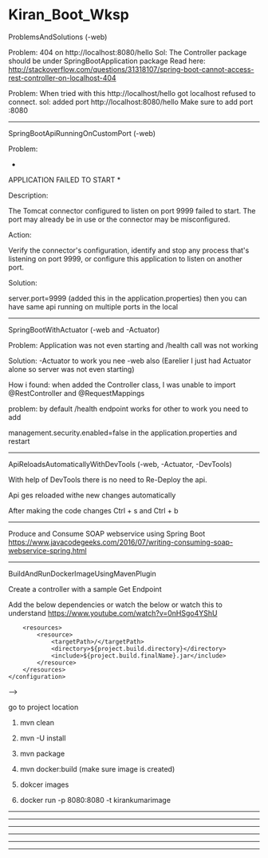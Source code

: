 # Kiran_Boot_Wksp

ProblemsAndSolutions   (-web)


Problem: 404 on http://localhost:8080/hello
Sol: The Controller package should be under SpringBootApplication package
Read here: http://stackoverflow.com/questions/31318107/spring-boot-cannot-access-rest-controller-on-localhost-404

Problem: When tried with this http://localhost/hello got localhost refused to connect.
sol: added port http://localhost:8080/hello
Make sure to add port :8080

**************************

SpringBootApiRunningOnCustomPort  (-web)

Problem:

*
APPLICATION FAILED TO START
*

Description:

The Tomcat connector configured to listen on port 9999 failed to start. The port may already be in use or the connector may be misconfigured.

Action:

Verify the connector's configuration, identify and stop any process that's listening on port 9999, or configure this application to listen on another port.


Solution:

server.port=9999  (added this in the application.properties) then you can have same api running on multiple ports in the local

**************************

SpringBootWithActuator (-web and -Actuator)

Problem: Application was not even starting and /health call was not working


Solution: -Actuator to work you nee -web also (Earelier I just had Actuator alone so server was not even starting)


How i found: when added the Controller class, I was unable to import @RestController and @RequestMappings 


problem: by default /health endpoint works for other to work you need to add


management.security.enabled=false in the application.properties and restart


**************************

ApiReloadsAutomaticallyWithDevTools  (-web, -Actuator, -DevTools)


With help of DevTools there is no need to Re-Deploy the api. 


Api ges reloaded withe new changes automatically


After making the code changes Ctrl + s and Ctrl + b


**************************

Produce and Consume SOAP webservice using Spring Boot
https://www.javacodegeeks.com/2016/07/writing-consuming-soap-webservice-spring.html

**************************
BuildAndRunDockerImageUsingMavenPlugin


Create a controller with a sample Get Endpoint


Add the below dependencies or watch the below or watch this to understand https://www.youtube.com/watch?v=0nHSgo4YShU  



   <!--
   
   
<plugin>
    <groupId>com.spotify</groupId>
    <artifactId>docker-maven-plugin</artifactId>
    <version>0.4.5</version>
    <configuration>
        <imageName>kirankumarimage</imageName>
        <baseImage>java</baseImage>
        <entryPoint>["java", "-jar", "/${project.build.finalName}.jar"]</entryPoint>
        <!-- copy the service's jar file from target into the root directory 
            of the image -->
        <resources>
            <resource>
                <targetPath>/</targetPath>
                <directory>${project.build.directory}</directory>
                <include>${project.build.finalName}.jar</include>
            </resource>
        </resources>
    </configuration>
</plugin>



-->

go to project location


1. mvn clean


2. mvn -U install


3. mvn package


4. mvn docker:build (make sure image is created)


5. dokcer images


6. docker run -p 8080:8080 -t kirankumarimage


**************************


**************************


**************************


**************************


**************************


**************************

